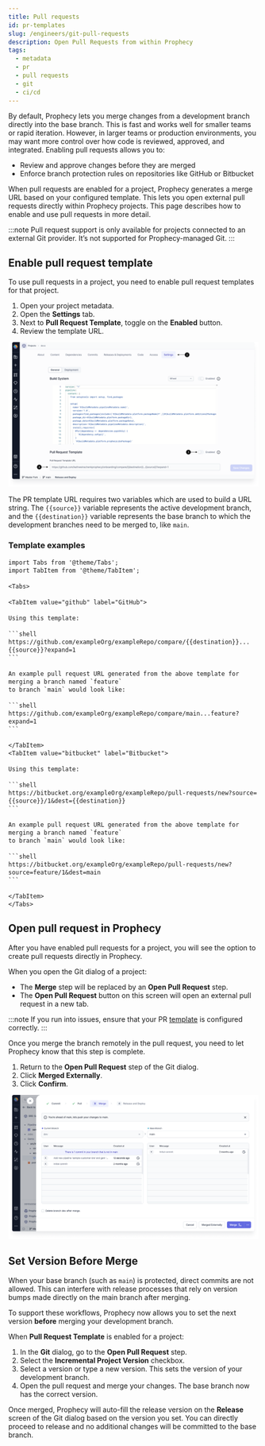 ```yaml
---
title: Pull requests
id: pr-templates
slug: /engineers/git-pull-requests
description: Open Pull Requests from within Prophecy
tags:
  - metadata
  - pr
  - pull requests
  - git
  - ci/cd
---
```


By default, Prophecy lets you merge changes from a development branch directly into the base branch. This is fast and works well for smaller teams or rapid iteration. However, in larger teams or production environments, you may want more control over how code is reviewed, approved, and integrated. Enabling pull requests allows you to:

- Review and approve changes before they are merged
- Enforce branch protection rules on repositories like GitHub or Bitbucket

When pull requests are enabled for a project, Prophecy generates a merge URL based on your configured template. This lets you open external pull requests directly within Prophecy projects. This page describes how to enable and use pull requests in more detail.

:::note
Pull request support is only available for projects connected to an external Git provider. It’s not supported for Prophecy-managed Git.
:::

## Enable pull request template

To use pull requests in a project, you need to enable pull request templates for that project.

1. Open your project metadata.
1. Open the **Settings** tab.
1. Next to **Pull Request Template**, toggle on the **Enabled** button.
1. Review the template URL.

![PR template settings](img/pbt-template-advanced.png)

The PR template URL requires two variables which are used to build a URL string. The `{{source}}` variable represents the active development branch, and the `{{destination}}` variable represents the base branch to which the development branches need to be merged to, like `main`.

### Template examples

````mdx-code-block
import Tabs from '@theme/Tabs';
import TabItem from '@theme/TabItem';

<Tabs>

<TabItem value="github" label="GitHub">

Using this template:

```shell
https://github.com/exampleOrg/exampleRepo/compare/{{destination}}...{{source}}?expand=1
```

An example pull request URL generated from the above template for merging a branch named `feature`
to branch `main` would look like:

```shell
https://github.com/exampleOrg/exampleRepo/compare/main...feature?expand=1
```

</TabItem>
<TabItem value="bitbucket" label="Bitbucket">

Using this template:

```shell
https://bitbucket.org/exampleOrg/exampleRepo/pull-requests/new?source={{source}}/1&dest={{destination}}
```

An example pull request URL generated from the above template for merging a branch named `feature`
to branch `main` would look like:

```shell
https://bitbucket.org/exampleOrg/exampleRepo/pull-requests/new?source=feature/1&dest=main
```

</TabItem>
</Tabs>

````

## Open pull request in Prophecy

After you have enabled pull requests for a project, you will see the option to create pull requests directly in Prophecy.

When you open the Git dialog of a project:

- The **Merge** step will be replaced by an **Open Pull Request** step.
- The **Open Pull Request** button on this screen will open an external pull request in a new tab.

:::note
If you run into issues, ensure that your PR [template](#enable-pull-request-template) is configured correctly.
:::

Once you merge the branch remotely in the pull request, you need to let Prophecy know that this step is complete.

1. Return to the **Open Pull Request** step of the Git dialog.
1. Click **Merged Externally**.
1. Click **Confirm**.

![Merged externally](img/merge-externally.png)

## Set Version Before Merge

When your base branch (such as `main`) is protected, direct commits are not allowed. This can interfere with release processes that rely on version bumps made directly on the main branch after merging.

To support these workflows, Prophecy now allows you to set the next version **before** merging your development branch.

When **Pull Request Template** is enabled for a project:

1. In the **Git** dialog, go to the **Open Pull Request** step.
1. Select the **Incremental Project Version** checkbox.
1. Select a version or type a new version. This sets the version of your development branch.
1. Open the pull request and merge your changes. The base branch now has the correct version.

Once merged, Prophecy will auto-fill the release version on the **Release** screen of the Git dialog based on the version you set. You can directly proceed to release and no additional changes will be committed to the base branch.
